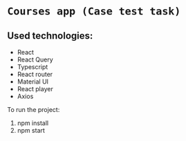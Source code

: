 # `Courses app (Case test task)`

## Used technologies:

- React
- React Query
- Typescript
- React router
- Material UI
- React player
- Axios

To run the project:

1. npm install
2. npm start

